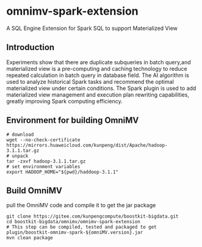 # omnimv-spark-extension

A SQL Engine Extension for Spark SQL to support Materialized View

## Introduction

Experiments show that there are duplicate subqueries in batch query,and materialized view is a pre-computing and caching
technology to reduce repeated calculation in batch query in database field.
The AI algorithm is used to analyze historical Spark tasks and recommend the optimal materialized view under certain
conditions.
The Spark plugin is used to add materialized view management and execution plan rewriting capabilities, greatly
improving Spark computing efficiency.

## Environment for building OmniMV

```shell
# download
wget --no-check-certificate https://mirrors.huaweicloud.com/kunpeng/dist/Apache/hadoop-3.1.1.tar.gz
# unpack
tar -zxvf hadoop-3.1.1.tar.gz
# set environment variables
export HADOOP_HOME="${pwd}/haddoop-3.1.1"
```

## Build OmniMV

pull the OmniMV code and compile it to get the jar package

```shell
git clone https://gitee.com/kunpengcompute/boostkit-bigdata.git
cd boostkit-bigdata/omnimv/omnimv-spark-extension
# This step can be compiled, tested and packaged to get plugin/boostkit-omnimv-spark-${omniMV.version}.jar
mvn clean package
```
